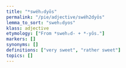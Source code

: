 ```yaml
---
title: "*swéh₂dyōs"
permalink: "/pie/adjective/swéh2dyōs"
lemma_to_sort: "sweh₂dyos"
klass: adjective
etymology: ["From *sweh₂d- +‎ *-yōs."]
markers: []
synonyms: []
definitions: ["very sweet", "rather sweet"]
topics: []
---
```

